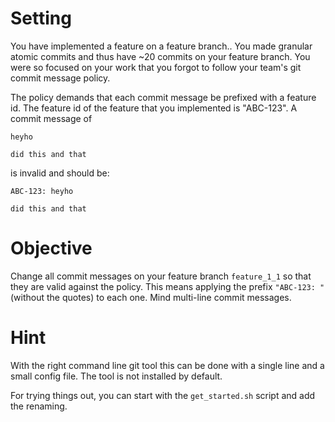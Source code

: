 # Setting

You have implemented a feature on a feature branch..
You made granular atomic commits and thus have ~20 commits on your feature branch.
You were so focused on your work that you forgot to follow your team's git commit message policy.

The policy demands that each commit message be prefixed with a feature id.
The feature id of the feature that you implemented is "ABC-123".
A commit message of
```
heyho

did this and that
```

is invalid and should be:
```
ABC-123: heyho

did this and that
```

# Objective
Change all commit messages on your feature branch `feature_1_1` so that they are valid against the policy.
This means applying the prefix `"ABC-123: "` (without the quotes) to each one.
Mind multi-line commit messages.

# Hint

With the right command line git tool this can be done with a single line and a small config file.
The tool is not installed by default.

For trying things out, you can start with the `get_started.sh` script and add the renaming.